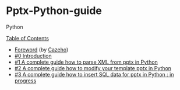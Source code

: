 # Pptx-Python-guide
Python


<p><a href="/table.md">Table of Contents</a></p>
<ul>
<li><a href="/%230%20Introduction.md#foreword">Foreword</a> (by <a href="https://twitter.com/---?" rel="nofollow">Cazeho</a>)</li>
<li><a href="/%230%20Introduction.md#0-introduction">#0 Introduction</a></li>
<li><a href="/%231%20A%20complete%20guide%20how%20to%20parse%20XML%20from%20pptx%20in%20Python.md">#1 A complete guide how to parse XML from pptx in Python</a></li>
<li><a href="/%232%20A%20complete%20guide%20how%20to%20modify%20%20your%20template%20pptx%20in%20Python.md">#2 A complete guide how to modify your template pptx in Python</a></li>
<li><a href="/%233%20A%20complete%20guide%20how%20to%20insert%20SQL%20data%20for%20pptx%20in%20Python.md">#3 A complete guide how to insert SQL data for pptx in Python : in progress</a></li>
</ul>
